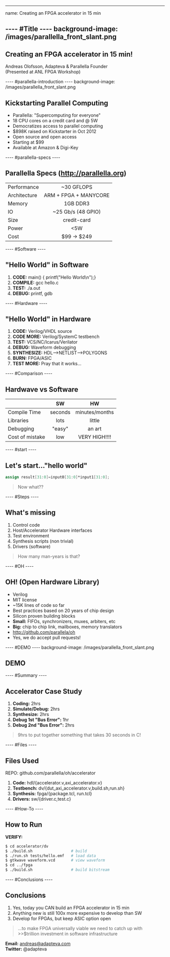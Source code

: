 ----  ----
name: Creating an FPGA accelerator in 15 min

---- #Title ----
background-image:  /images/parallella_front_slant.png
----

## Creating an FPGA accelerator in 15 min!
Andreas Olofsson, Adapteva & Parallella Founder  
(Presented at ANL FPGA Workshop)   

---- #parallella-introduction ----
background-image:  /images/parallella_front_slant.png

## Kickstarting Parallel Computing
* Parallella: "Supercomputing for everyone"
* 18 CPU cores on a credit card and @ 5W 
* Democratizes access to parallel computing
* $898K raised on Kickstarter in Oct 2012
* Open source and open access
* Starting at $99
* Available at Amazon & Digi-Key

---- #parallella-specs ----

## Parallella Specs (http://parallella.org)

|                        |                        |
|----------------------  |:----------------------:|
| Performance            | ~30 GFLOPS             |
| Architecture           | ARM + FPGA + MANYCORE  |
| Memory                 |  1GB DDR3              |
| IO                     | ~25 Gb/s (48 GPIO)     |
| Size                   | credit-card            |
| Power                  | <5W                    |
| Cost                   | $99 -> $249            |

---- #Software ----

## "Hello World" in Software

1. **CODE:** main() { printf("Hello World\n");}
2. **COMPILE:** gcc hello.c
3. **TEST:** ./a.out
3. **DEBUG:** printf, gdb

---- #Hardware ----

## "Hello World" in Hardware

1. **CODE:** Verilog/VHDL source
2. **CODE MORE:** Verilog/SystemC testbench
3. **TEST:** VCS/NC/Icarus/Verilator
4. **DEBUG:** Waveform debugging
5. **SYNTHESIZE:** HDL-->NETLIST-->POLYGONS
6. **BURN:** FPGA/ASIC
7. **TEST MORE:** Pray that it works...

---- #Comparison ----

## Hardwave vs Software
|                 | SW         |   HW            |
|---------------- |:----------:|:---------------:|
| Compile Time    | seconds    | minutes/months  |
| Libraries       | lots       | little          |
| Debugging       | "easy"     | an art          |
| Cost of mistake | low        | VERY HIGH!!!!   |

---- #start ----

## Let's start..."hello world"

```verilog
assign result[31:0]=input0[31:0]*input1[31:0];
```

> Now what??

---- #Steps ----

## What's missing
1. Control code
2. Host/Accelerator Hardware interfaces
3. Test environment
4. Synthesis scripts (non trivial)
5. Drivers (software)

> How many man-years is that?

---- #OH ----

## OH! (Open Hardware Library)

* Verilog
* MIT license
* ~15K lines of code so far
* Best practices based on 20 years of chip design
* Silicon proven building blocks
* **Small:** FIFOs, synchronizers, muxes, arbiters, etc
* **Big:** chip to chip link, mailboxes, memory translators
* http://github.com/parallela/oh
* Yes, we do accept pull requests!



---- #DEMO ----
background-image:  /images/parallella_front_slant.png

## DEMO

---- #Summary ----

## Accelerator Case Study

1. **Coding:**         2hrs
2. **Simulate/Debug:** 2hrs
3. **Synthesize:**     2hrs
4. **Debug 1st "Bus Error":** 1hr
5. **Debug 2nd "Bus Error":** 2hrs

> 9hrs to put together something that takes 30 seconds in C!

---- #Files ----

## Files Used

REPO: github.com/parallella/oh/accelerator

1. **Code:** hdl/{accelerator.v,axi_accelerator.v}
2. **Testbench:** dv/{dut_axi_accelerator.v,build.sh,run.sh}
3. **Synthesis:** fpga/{package.tcl, run.tcl}
4. **Drivers:** sw/{driver.c,test.c}

---- #How-To ----

## How to Run

**VERIFY:**
```sh
$ cd accelerator/dv
$ ./build.sh                 # build 
$ ./run.sh tests/hello.emf   # load data
$ gtkwave waveform.vcd       # view waveform
$ cd ../fpga
$ ./build.sh                 # build bitstream
```

---- #Conclusions ----

## Conclusions

1. Yes, today you CAN build an FPGA accelerator in 15 min
2. Anything new is still 100x more expensive to develop than SW
3. Develop for FPGAs, but keep ASIC option open

> ...to make FPGA universally viable we need to catch up with >>$trillion investment in software infrastructure

**Email:** andreas@adapteva.com  
**Twitter:** @adapteva

















